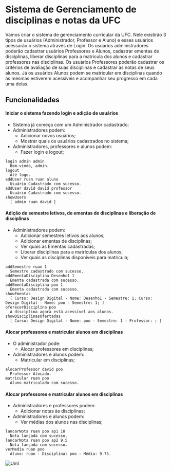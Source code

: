 # Sistema de Gerenciamento de disciplinas e notas da UFC
Vamos criar o sistema de gerenciamento curricular da UFC. Nele existirão 3 tipos de usuários (Administrador, Professor e Aluno) e esses usuários acessarão o sistema através de Login. Os usuários administradores poderão cadastrar usuários Professores e Alunos, cadastrar ementas de disciplinas, liberar disciplinas para a matricula dos alunos e cadastrar professores nas disciplinas. Os usuários Professores poderão cadastrar os critérios de avaliação de suas disciplinas e cadastrar as notas de seus alunos. Já os usuários Alunos podem se matricular em disciplinas quando as mesmas estiverem acessíveis e acompanhar seu progresso em cada uma delas.

## Funcionalidades
#### Iniciar o sistema fazendo login e adição de usuários
- Sistema já começa com um Administrador cadastrado;
- Administradores podem:
  - Adicionar novos usuários;
  - Mostrar quais os usuários cadastrados no sistema;
- Administradores, professores e alunos podem:
  - Fazer login e logout;
```
login admin admin
  Bem-vindo, admin.
logout
  Até logo.
addUser ruan ruan aluno
  Usuário Cadastrado com sucesso.
addUser david david professor
  Usuário Cadastrado com sucesso.
showUsers
  [ admin ruan david ]
```
#### Adição de semestre letivos, de ementas de disciplinas e liberação de disciplinas
- Administradores podem:
  - Adicionar semestres letivos aos alunos;
  - Adicionar ementas de disciplinas;
  - Ver quais as Ementas cadastradas;
  - Liberar disciplinas para a matrículas dos alunos;
  - Ver quais as disciplinas disponíveis para matrícula;
```
addSemestre ruan 1
  Semestre cadastrado com sucesso.
addEmentaDisciplina Desenho1 1
  Ementa cadastrada com sucesso. 
addEmentaDisciplina poo 1
  Ementa cadastrada com sucesso.
showEmentas
  [ Curso: Design Digital - Nome: Desenho1 - Semestre: 1; Curso: Design Digital - Nome: poo - Semestre: 1; ]
oferecerDisciplina poo
  A disciplina agora está acessível aos alunos.
showDisciplinasOfertadas
  [ Curso: Design Digital - Nome: poo - Semestre: 1 - Professor: ; ]
```
#### Alocar professores e matricular alunos em disciplinas
- O administrador pode:
  - Alocar professores em disciplinas;
- Administradores e alunos podem:
  - Matricular em disciplinas;
```
alocarProfessor david poo
  Professor Alocado. 
matricular ruan poo
  Aluno matriculado com sucesso.
```
#### Alocar professores e matricular alunos em disciplinas
- Administradores e professores podem:
  - Adicionar notas às disciplinas;
- Administradores e alunos podem:
  - Ver médias dos alunos nas disciplinas;
```
lancarNota ruan poo ap1 10
  Nota lançada com sucesso. 
lancarNota ruan poo ap2 9.5
  Nota lançada com sucesso.
verMedia ruan poo
  Aluno: ruan - Disciplina: poo - Média: 9.75.
```
![Uml](typescript_studies/gerenciamento_ufc/gerenciamento_ufc.png)
